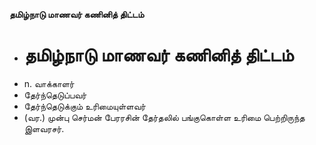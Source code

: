 **தமிழ்நாடு மாணவர் கணினித் திட்டம்**
- # தமிழ்நாடு மாணவர் கணினித் திட்டம்
- n. வாக்காளர்
- தேர்ந்தெடுப்பவர்
- தேர்ந்தெடுக்கும் உரிமையுள்ளவர்
- (வர.) முன்பு செர்மன் பேரரசின் தேர்தலில் பங்குகொள்ள உரிமை பெற்றிருந்த இளவரசர்.

